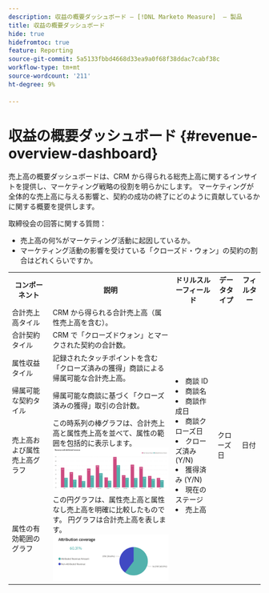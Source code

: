 ```yaml
---
description: 収益の概要ダッシュボード — [!DNL Marketo Measure]  — 製品
title: 収益の概要ダッシュボード
hide: true
hidefromtoc: true
feature: Reporting
source-git-commit: 5a5133fbbd4668d33ea9a0f68f38ddac7cabf38c
workflow-type: tm+mt
source-wordcount: '211'
ht-degree: 9%

---
```


# 収益の概要ダッシュボード {#revenue-overview-dashboard}

売上高の概要ダッシュボードは、CRM から得られる総売上高に関するインサイトを提供し、マーケティング戦略の役割を明らかにします。 マーケティングが全体的な売上高に与える影響と、契約の成功の終了にどのように貢献しているかに関する概要を提供します。

取締役会の回答に関する質問：

* 売上高の何%がマーケティング活動に起因しているか。
* マーケティング活動の影響を受けている「クローズド・ウォン」の契約の割合はどれくらいですか。

<table>
<tbody> 
  <tr> 
   <th>コンポーネント</th> 
   <th>説明</th>
   <th>ドリルスルーフィールド</th>
   <th>データタイプ</th>
   <th>フィルター</th>
  </tr>
  <tr>
    <td>合計売上高タイル</td>
    <td>CRM から得られる合計売上高（属性売上高を含む）。</td>
    <td rowspan="6"><li>商談 ID</li>
<li>商談名</li>
<li>商談作成日</li>
<li>商談クローズ日</li>
<li>クローズ済み (Y/N)</li>
<li>獲得済み (Y/N)</li>
<li>現在のステージ</li>
<li>売上高</li></td>
    <td rowspan="6">クローズ日</td>
    <td rowspan="6">日付</td>
  </tr>
  <tr>
    <td>合計契約タイル</td>
    <td>CRM で「クローズドウォン」とマークされた契約の合計数。</td>
  </tr>
  <tr>
    <td>属性収益タイル</td>
    <td>記録されたタッチポイントを含む「クローズ済みの獲得」商談による帰属可能な合計売上高。</td>
  </tr>
  <tr>
    <td>帰属可能な契約タイル</td>
    <td>帰属可能な商談に基づく「クローズ済みの獲得」取引の合計数。</td>
  </tr>
  <tr>
    <td>売上高および属性売上高グラフ</td>
    <td>この時系列の棒グラフは、合計売上高と属性売上高を並べて、属性の範囲を包括的に表示します。
    <br/><img src="assets/revenue-overview-dashboard-1.png"></td>
  </tr>
  <tr>
    <td>属性の有効範囲のグラフ</td>
    <td>この円グラフは、属性売上高と属性なし売上高を明確に比較したものです。 円グラフは合計売上高を表します。
    <br/>
    <img src="assets/revenue-overview-dashboard-2.png"></td>
  </tr>
</tbody>
</table>
